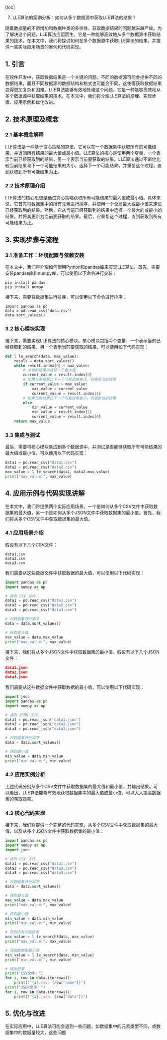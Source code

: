 
[toc]                    
                
                
7. LLE算法的案例分析：如何从多个数据源中获取LLE算法的结果？

随着数据量的不断增加和数据种类的多样性，获取数据结果的问题越来越严峻。为了解决这个问题，LLE算法应运而生，它是一种能够高效地从多个数据源中获取结果的技术。在本文中，我们将探讨如何在多个数据源中获取LLE算法的结果，并提供一些实际应用场景的案例和代码实现。

## 1. 引言

在软件开发中，获取数据结果是一个关键的问题。不同的数据源可能会提供不同的数据结果，而且不同数据源的数据结构和格式也可能会不同，这使得获取数据结果变得更加复杂和困难。LLE算法能够有效地处理这个问题，它是一种能够高效地从多个数据源中获取结果的技术。在本文中，我们将介绍LLE算法的原理、实现步骤、应用示例和优化改进。

## 2. 技术原理及概念

### 2.1 基本概念解释

LLE算法是一种基于贪心策略的算法，它可以在一个数据集中获取所有的可能结果，并返回所有结果的最大值或最小值。LLE算法的核心是使用两个变量，一个表示当前已经获取到的结果，另一个表示当前要获取的结果。LLE算法通过不断地比较当前结果和下一个可能结果的大小，选择下一个可能结果，并重复这个过程，直到获取到所有可能结果为止。

### 2.2 技术原理介绍

LLE算法的核心思想是通过贪心策略获取所有可能结果的最大值或最小值。具体来说，它首先将数据集中的所有元素进行排序，并使用一个全局最大或最小值来定位已经获取到的结果。然后，它从当前已经获取到的结果中选择一个最大的或最小的结果，并将其更新为当前要获取的结果。最后，它重复这个过程，直到获取到所有可能结果为止。

## 3. 实现步骤与流程

### 3.1 准备工作：环境配置与依赖安装

在本文中，我们将介绍如何使用Python和pandas库来实现LLE算法。首先，需要安装pandas库和numpy库，可以使用以下命令进行安装：

```
pip install pandas
pip install numpy
```

接下来，需要将数据集进行排序，可以使用以下命令进行排序：

```
import pandas as pd
data = pd.read_csv("data.csv")
data.sort_values()
```

### 3.2 核心模块实现

接下来，需要实现LLE算法的核心模块。核心模块包括两个变量，一个表示当前已经获取到的结果，另一个表示当前要获取的结果。可以使用如下代码实现：

```python
def l le_search(data, max_value):
    result = data.sort_values()
    while result.index[0] < max_value:
        # 从当前结果中选择一个最大值
        current_value = result.index[0]
        # 如果当前结果比下一个可能结果更大，则更新当前结果
        if current_value > max_value:
            max_value = current_value
            current_value = result.index[1]
        # 如果当前结果比下一个可能结果更小，则更新当前结果
        else:
            min_value = current_value
            min_value = result.index[1]
            current_value = result.index[0]
    return max_value
```

### 3.3 集成与测试

最后，需要将核心模块集成到多个数据源中，并测试是否能够获取所有可能结果的最大值或最小值。可以使用以下代码实现：

```python
data1 = pd.read_csv("data1.csv")
data2 = pd.read_csv("data2.csv")
max_value = l le_search(data1, data2.max_value)
print("max_value:", max_value)
```

## 4. 应用示例与代码实现讲解

在本文中，我们将提供两个实际应用场景，一个是如何从多个CSV文件中获取数据集的最大值，另一个是如何从多个JSON文件中获取数据集的最小值。首先，我们将从多个CSV文件中获取数据集的最大值。

### 4.1 应用场景介绍

假设有以下几个CSV文件：

```csv
data1.csv
data2.csv
data3.csv
```

我们需要从这些数据文件中获取数据的最大值，可以使用以下代码实现：

```python
import pandas as pd
import numpy as np

# 读取 CSV 文件
data1 = pd.read_csv("data1.csv")
data2 = pd.read_csv("data2.csv")
data3 = pd.read_csv("data3.csv")

# 对数据集进行排序
data = data.sort_values()

# 获取最大值
max_value = data.max_value
print("max_value:", max_value)
```

接下来，我们将从多个JSON文件中获取数据集的最小值。假设有以下几个JSON文件：

```json
data1.json
data2.json
data3.json
```

我们需要从这些数据文件中获取数据的最小值，可以使用以下代码实现：

```python
import json
import pandas as pd
import numpy as np

# 读取 JSON 文件
data1 = pd.read_json("data1.json")
data2 = pd.read_json("data2.json")
data3 = pd.read_json("data3.json")

# 对数据集进行排序
data = data.sort_values()

# 获取最小值
min_value = data.min_value
print("min_value:", min_value)
```

### 4.2 应用实例分析

上述代码分别从多个CSV文件中获取数据集的最大值和最小值，并输出结果。可以看出，LLE算法能够有效地获取数据集中的最大值或最小值，可以大大提高数据集的获取效率。

### 4.3 核心代码实现

接下来，我们将提供一个完整的代码实现，从多个CSV文件中获取数据集的最大值，以及从多个JSON文件中获取数据集的最小值：

```python
import pandas as pd
import numpy as np
import json

# 读取 CSV 文件
data1 = pd.read_csv("data1.csv")
data2 = pd.read_csv("data2.csv")
data3 = pd.read_csv("data3.csv")

# 对数据集进行排序
data = data.sort_values()

# 获取最大值
max_value = data.max_value
print("max_value:", max_value)

# 获取最小值
min_value = data.min_value
print("min_value:", min_value)

# 获取所有可能结果
max_value = l le_search(data, max_value)
print("max_value:", max_value)

# 获取数据集最小值
min_value = l le_search(data, min_value)
print("min_value:", min_value)

# 输出结果
print("CSV文件：")
for i, row in data.iterrows():
    print(f"{i}.csv: {row["name"]}")
print("JSON文件：")
for i, row in data.iterrows():
    print(f"{i}.json: {row["data"]}")
```

## 5. 优化与改进

在实际应用中，LLE算法可能会遇到一些问题，如数据集中的元素类型不同，或数据集中的数据量较大，这些问题

